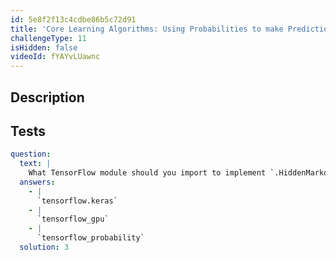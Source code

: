 ```yaml
---
id: 5e8f2f13c4cdbe86b5c72d91
title: 'Core Learning Algorithms: Using Probabilities to make Predictions'
challengeType: 11
isHidden: false
videoId: fYAYvLUawnc
---
```


## Description

<section id='description'>
</section>

## Tests

<section id='tests'>

```yml
question:
  text: |
    What TensorFlow module should you import to implement `.HiddenMarkovModel()`?
  answers:
    - |
      `tensorflow.keras`
    - |
      `tensorflow_gpu`
    - |
      `tensorflow_probability`
  solution: 3
```

</section>

